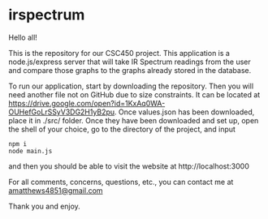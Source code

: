 # irspectrum
Hello all!

This is the repository for our CSC450 project. This application is a node.js/express server that will take IR Spectrum readings from the user and compare those graphs to the graphs already stored in the database. 

To run our application, start by downloading the repository. Then you will need another file not on GitHub due to size constraints. It can be located at https://drive.google.com/open?id=1KxAq0WA-OUHefGoLrSSyV3DG2H1yB2pu. Once values.json has been downloaded, place it in ./src/ folder. Once they have been downloaded and set up, open the shell of your choice, go to the directory of the project, and input

```console
npm i
node main.js
```

and then you should be able to visit the website at http://localhost:3000

For all comments, concerns, questions, etc., you can contact me at amatthews4851@gmail.com

Thank you and enjoy.
